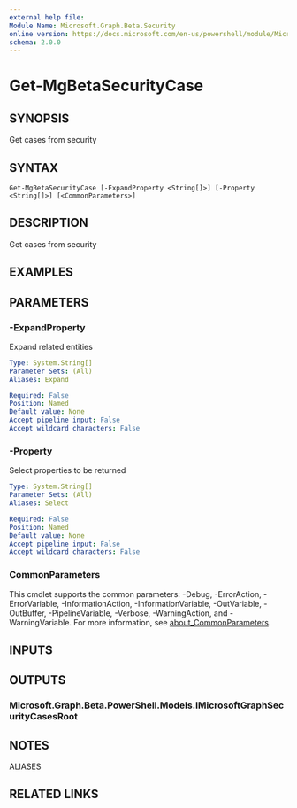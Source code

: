 ```yaml
---
external help file:
Module Name: Microsoft.Graph.Beta.Security
online version: https://docs.microsoft.com/en-us/powershell/module/Microsoft.Graph.security/get-mgsecuritycase
schema: 2.0.0
---
```


# Get-MgBetaSecurityCase

## SYNOPSIS
Get cases from security

## SYNTAX

```
Get-MgBetaSecurityCase [-ExpandProperty <String[]>] [-Property <String[]>] [<CommonParameters>]
```

## DESCRIPTION
Get cases from security

## EXAMPLES

## PARAMETERS

### -ExpandProperty
Expand related entities

```yaml
Type: System.String[]
Parameter Sets: (All)
Aliases: Expand

Required: False
Position: Named
Default value: None
Accept pipeline input: False
Accept wildcard characters: False
```

### -Property
Select properties to be returned

```yaml
Type: System.String[]
Parameter Sets: (All)
Aliases: Select

Required: False
Position: Named
Default value: None
Accept pipeline input: False
Accept wildcard characters: False
```

### CommonParameters
This cmdlet supports the common parameters: -Debug, -ErrorAction, -ErrorVariable, -InformationAction, -InformationVariable, -OutVariable, -OutBuffer, -PipelineVariable, -Verbose, -WarningAction, and -WarningVariable. For more information, see [about_CommonParameters](http://go.microsoft.com/fwlink/?LinkID=113216).

## INPUTS

## OUTPUTS

### Microsoft.Graph.Beta.PowerShell.Models.IMicrosoftGraphSecurityCasesRoot

## NOTES

ALIASES

## RELATED LINKS

